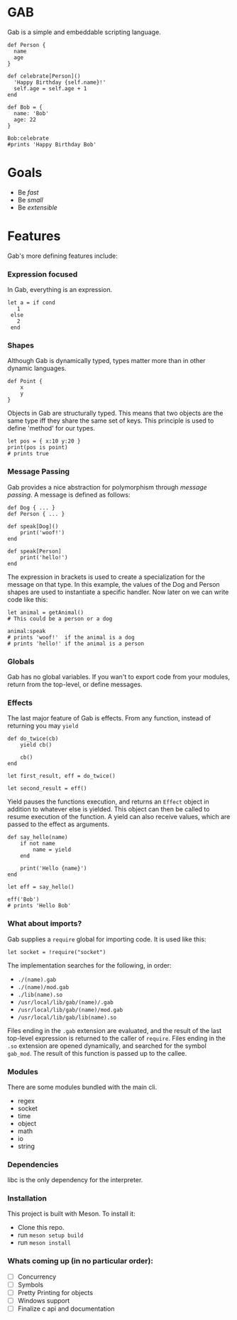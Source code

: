 # GAB
Gab is a simple and embeddable scripting language.

```
def Person {
  name
  age
}

def celebrate[Person]()
  'Happy Birthday {self.name}!'
  self.age = self.age + 1
end

def Bob = {
  name: 'Bob'
  age: 22
}

Bob:celebrate
#prints 'Happy Birthday Bob'
```
# Goals
 - Be *fast*
 - Be *small*
 - Be *extensible*
# Features
Gab's more defining features include:
### Expression focused
In Gab, everything is an expression. 
```
let a = if cond
   1
 else
   2
 end
```
### Shapes
Although Gab is dynamically typed, types matter more than in other dynamic languages.
```
def Point {
    x
    y
}
```
Objects in Gab are structurally typed. This means that two objects are the same type iff they share the same set of keys. This principle is used to define 'method' for our types.
```
let pos = { x:10 y:20 }
print(pos is point)
# prints true
```
### Message Passing
Gab provides a nice abstraction for polymorphism through *message passing*.
A message is defined as follows:
```
def Dog { ... }
def Person { ... }

def speak[Dog]()
    print('woof!')
end

def speak[Person]
    print('hello!')
end
```
The expression in brackets is used to create a specialization for the message on that type.
In this example, the values of the Dog and Person shapes are used to instantiate a specific handler. Now later on we can write code like this:
```
let animal = getAnimal()
# This could be a person or a dog

animal:speak
# prints 'woof!'  if the animal is a dog
# prints 'hello!' if the animal is a person
```
### Globals
Gab has no global variables. If you wan't to export code from your modules, return from the top-level, or define messages.
### Effects
The last major feature of Gab is effects. From any function, instead of returning you may `yield`
```
def do_twice(cb)
    yield cb()

    cb()
end

let first_result, eff = do_twice()

let second_result = eff()
```
Yield pauses the functions execution, and returns an `Effect` object in addition to whatever else is yielded. This object can then be called to resume execution of the function. A yield can also receive values, which are passed to the effect as arguments.
```
def say_hello(name)
    if not name
        name = yield
    end

    print('Hello {name}')
end

let eff = say_hello()

eff('Bob')
# prints 'Hello Bob'
```
### What about imports?
Gab supplies a `require` global for importing code. 
It is used like this:
```
let socket = !require("socket")
```
The implementation searches for the following, in order:
 - `./(name).gab`
 - `./(name)/mod.gab`
 - `./lib(name).so`
 - `/usr/local/lib/gab/(name)/.gab`
 - `/usr/local/lib/gab/(name)/mod.gab`
 - `/usr/local/lib/gab/lib(name).so`

 Files ending in the `.gab` extension are evaluated, and the result of the last top-level expression is returned to the caller of `require`. Files ending in the `.so` extension are opened dynamically, and searched for the symbol `gab_mod`. The result of this function is passed up to the callee.
### Modules
There are some modules bundled with the main cli.
  - regex
  - socket
  - time
  - object
  - math
  - io
  - string
### Dependencies
libc is the only dependency for the interpreter.
### Installation
This project is built with Meson. To install it:
  - Clone this repo.
  - run `meson setup build`
  - run `meson install`
### Whats coming up (in no particular order):
 - [ ] Concurrency
 - [ ] Symbols
 - [ ] Pretty Printing for objects
 - [ ] Windows support
 - [ ] Finalize c api and documentation
